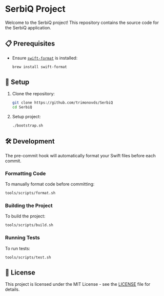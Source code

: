 # SerbiQ Project

Welcome to the SerbiQ project! This repository contains the source code for the SerbiQ application.

## 📋 Prerequisites

- Ensure [`swift-format`](https://github.com/apple/swift-format) is installed:
  
  ```bash
  brew install swift-format
  ```

## 🚀 Setup

1. Clone the repository:

   ```sh
   git clone https://github.com/trimonovds/SerbiQ
   cd SerbiQ
   ```

2. Setup project:

   ```sh
   ./bootstrap.sh
   ```

## 🛠️ Development

The pre-commit hook will automatically format your Swift files before each commit.

### Formatting Code

To manually format code before committing:

```sh
tools/scripts/format.sh
```

### Building the Project

To build the project:

```sh
tools/scripts/build.sh
```

### Running Tests

To run tests:

```sh
tools/scripts/test.sh
```

## 📜 License

This project is licensed under the MIT License - see the [LICENSE](LICENSE) file for details.